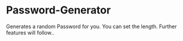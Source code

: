# Password-Generator
Generates a random Password for you. You can set the length. Further features will follow..
